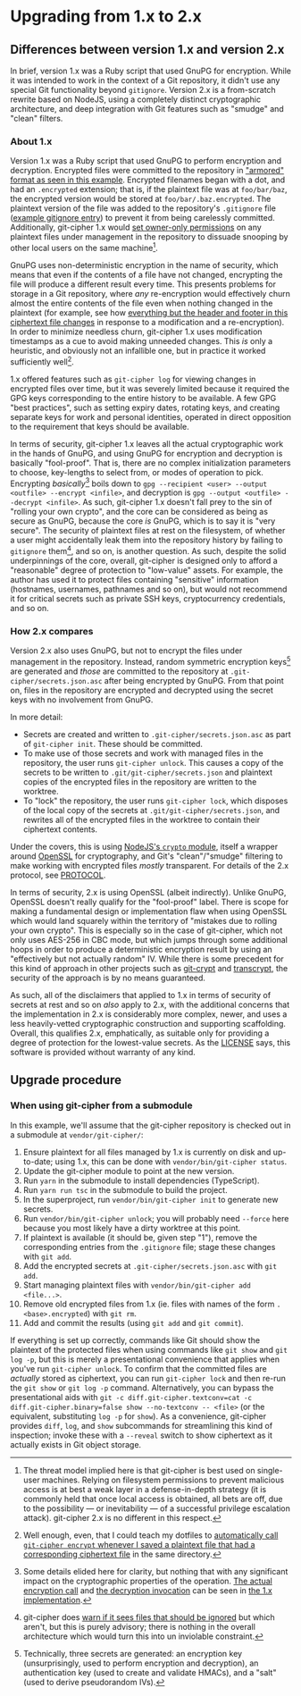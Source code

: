 # Upgrading from 1.x to 2.x

## Differences between version 1.x and version 2.x

In brief, version 1.x was a Ruby script that used GnuPG for encryption. While it was intended to work in the context of a Git repository, it didn't use any special Git functionality beyond `gitignore`. Version 2.x is a from-scratch rewrite based on NodeJS, using a completely distinct cryptographic architecture, and deep integration with Git features such as "smudge" and "clean" filters.

### About 1.x

Version 1.x was a Ruby script that used GnuPG to perform encryption and decryption. Encrypted files were committed to the repository in ["armored" format as seen in this example](https://github.com/wincent/wincent/blob/84bbf3590edb41ffeb8b27b18efe68c64f04a6ec/aspects/ssh/templates/.ssh/.config.erb.encrypted). Encrypted filenames began with a dot, and had an `.encrypted` extension; that is, if the plaintext file was at `foo/bar/baz`, the encrypted version would be stored at `foo/bar/.baz.encrypted`. The plaintext version of the file was added to the repository's `.gitignore` file ([example gitignore entry](https://github.com/wincent/wincent/blob/84bbf3590edb41ffeb8b27b18efe68c64f04a6ec/.gitignore#L21)) to prevent it from being carelessly committed. Additionally, git-cipher 1.x would [set owner-only permissions](https://github.com/wincent/git-cipher/blob/8d602a1a1906bed9de202c935d71e7a276e5e438/bin/git-cipher#L350-L356) on any plaintext files under management in the repository to dissuade snooping by other local users on the same machine[^local].

[^local]: The threat model implied here is that git-cipher is best used on single-user machines. Relying on filesystem permissions to prevent malicious access is at best a weak layer in a defense-in-depth strategy (it is commonly held that once local access is obtained, all bets are off, due to the possibility — or inevitability — of a successful privilege escalation attack). git-cipher 2.x is no different in this respect.

GnuPG uses non-deterministic encryption in the name of security, which means that even if the contents of a file have not changed, encrypting the file will produce a different result every time. This presents problems for storage in a Git repository, where _any_ re-encryption would effectively churn almost the entire contents of the file even when nothing changed in the plaintext (for example, see how [everything but the header and footer in this ciphertext file changes](https://github.com/wincent/wincent/commit/a87a25e51867f125da8d8c6ce0c8c5aac073a40d) in response to a modification and a re-encryption). In order to minimize needless churn, git-cipher 1.x uses modification timestamps as a cue to avoid making unneeded changes. This _is_ only a heuristic, and obviously not an infallible one, but in practice it worked sufficiently well[^autosave].

[^autosave]: Well enough, even, that I could teach my dotfiles to [automatically call `git-cipher encrypt` whenever I saved a plaintext file that had a corresponding ciphertext file](https://github.com/wincent/wincent/blob/fdae884e343acfe025751c5bd78546aa630771e8/aspects/nvim/files/.config/nvim/autoload/wincent/autocmds.vim#L6-L33) in the same directory.

1.x offered features such as `git-cipher log` for viewing changes in encrypted files over time, but it was severely limited because it required the GPG keys corresponding to the entire history to be available. A few GPG "best practices", such as setting expiry dates, rotating keys, and creating separate keys for work and personal identities, operated in direct opposition to the requirement that keys should be available.

In terms of security, git-cipher 1.x leaves all the actual cryptographic work in the hands of GnuPG, and using GnuPG for encryption and decryption is basically "fool-proof". That is, there are no complex initialization parameters to choose, key-lengths to select from, or modes of operation to pick. Encrypting _basically_[^details] boils down to `gpg --recipient <user> --output <outfile> --encrypt <infile>`, and decryption is `gpg --output <outfile> --decrypt <infile>`. As such, git-cipher 1.x doesn't fall prey to the sin of "rolling your own crypto", and the core can be considered as being as secure as GnuPG, because the core _is_ GnuPG, which is to say it is "very secure". The security of plaintext files at rest on the filesystem, of whether a user might accidentally leak them into the repository history by failing to `gitignore` them[^gitignore], and so on, is another question. As such, despite the solid underpinnings of the core, overall, git-cipher is designed only to afford a "reasonable" degree of protection to "low-value" assets. For example, the author has used it to protect files containing "sensitive" information (hostnames, usernames, pathnames and so on), but would not recommend it for critical secrets such as private SSH keys, cryptocurrency credentials, and so on.

[^details]: Some details elided here for clarity, but nothing that with any significant impact on the cryptographic properties of the operation. [The actual encryption call](https://github.com/wincent/git-cipher/blob/8d602a1a1906bed9de202c935d71e7a276e5e438/bin/git-cipher#L160-L170) and [the decryption invocation](https://github.com/wincent/git-cipher/blob/8d602a1a1906bed9de202c935d71e7a276e5e438/bin/git-cipher#L198-L209) can be seen in [the 1.x implementation](https://github.com/wincent/git-cipher/blob/1-x-release/bin/git-cipher).

[^gitignore]: git-cipher does [warn if it sees files that should be ignored](https://github.com/wincent/git-cipher/blob/76aff9a5da6e786f30a7ed73452b32f92bb7a671/bin/git-cipher#L41-L43) but which aren't, but this is purely advisory; there is nothing in the overall architecture which would turn this into un inviolable constraint.

### How 2.x compares

Version 2.x also uses GnuPG, but not to encrypt the files under management in the repository. Instead, random symmetric encryption keys[^keys] are generated and _those_ are committed to the repository at `.git-cipher/secrets.json.asc` after being encrypted by GnuPG. From that point on, files in the repository are encrypted and decrypted using the secret keys with no involvement from GnuPG.

[^keys]: Technically, three secrets are generated: an encryption key (unsurprisingly, used to perform encryption and decryption), an authentication key (used to create and validate HMACs), and a "salt" (used to derive pseudorandom IVs).

In more detail:

- Secrets are created and written to `.git-cipher/secrets.json.asc` as part of `git-cipher init`. These should be committed.
- To make use of those secrets and work with managed files in the repository, the user runs `git-cipher unlock`. This causes a copy of the secrets to be written to `.git/git-cipher/secrets.json` and plaintext copies of the encrypted files in the repository are written to the worktree.
- To "lock" the repository, the user runs `git-cipher lock`, which disposes of the local copy of the secrets at `.git/git-cipher/secrets.json`, and rewrites all of the encrypted files in the worktree to contain their ciphertext contents.

Under the covers, this is using [NodeJS's `crypto` module](https://nodejs.org/api/crypto.html), itself a wrapper around [OpenSSL](https://www.openssl.org/) for cryptography, and Git's "clean"/"smudge" filtering to make working with encrypted files _mostly_ transparent. For details of the 2.x protocol, see [PROTOCOL](PROTOCOL.md).

In terms of security, 2.x is using OpenSSL (albeit indirectly). Unlike GnuPG, OpenSSL doesn't really qualify for the "fool-proof" label. There is scope for making a fundamental design or implementation flaw when using OpenSSL which would land squarely within the territory of "mistakes due to rolling your own crypto". This is especially so in the case of git-cipher, which not only uses AES-256 in CBC mode, but which jumps through some additional hoops in order to produce a deterministic encryption result by using an "effectively but not actually random" IV. While there is some precedent for this kind of approach in other projects such as [git-crypt](https://github.com/AGWA/git-crypt) and [transcrypt](https://github.com/elasticdog/transcrypt), the security of the approach is by no means guaranteed.

As such, all of the disclaimers that applied to 1.x in terms of security of secrets at rest and so on _also_ apply to 2.x, with the additional concerns that the implementation in 2.x is considerably more complex, newer, and uses a less heavily-vetted cryptographic construction and supporting scaffolding. Overall, this qualifies 2.x, emphatically, as suitable only for providing a degree of protection for the lowest-value secrets. As the [LICENSE](LICENSE.md) says, this software is provided without warranty of any kind.

## Upgrade procedure

### When using git-cipher from a submodule

In this example, we'll assume that the git-cipher repository is checked out in a submodule at `vendor/git-cipher/`:

1. Ensure plaintext for all files managed by 1.x is currently on disk and up-to-date; using 1.x, this can be done with `vendor/bin/git-cipher status`.
2. Update the git-cipher module to point at the new version.
3. Run `yarn` in the submodule to install dependencies (TypeScript).
4. Run `yarn run tsc` in the submodule to build the project.
5. In the superproject, run `vendor/bin/git-cipher init` to generate new secrets.
6. Run `vendor/bin/git-cipher unlock`; you will probably need `--force` here because you most likely have a dirty worktree at this point.
7. If plaintext is available (it should be, given step "1"), remove the corresponding entries from the `.gitignore` file; stage these changes with `git add`.
8. Add the encrypted secrets at `.git-cipher/secrets.json.asc` with `git add`.
9. Start managing plaintext files with `vendor/bin/git-cipher add <file...>`.
10. Remove old encrypted files from 1.x (ie. files with names of the form `.<base>.encrypted`) with `git rm`.
11. Add and commit the results (using `git add` and `git commit`).

If everything is set up correctly, commands like Git should show the plaintext of the protected files when using commands like `git show` and `git log -p`, but this is merely a presentational convenience that applies when you've run `git-cipher unlock`. To confirm that the committed files are _actually_ stored as ciphertext, you can run `git-cipher lock` and then re-run the `git show` or `git log -p` command. Alternatively, you can bypass the presentational aids with `git -c diff.git-cipher.textconv=cat -c diff.git-cipher.binary=false show --no-textconv -- <file>` (or the equivalent, substituting `log -p` for `show`). As a convenience, git-cipher provides `diff`, `log`, and `show` subcommands for streamlining this kind of inspection; invoke these with a `--reveal` switch to show ciphertext as it actually exists in Git object storage.

